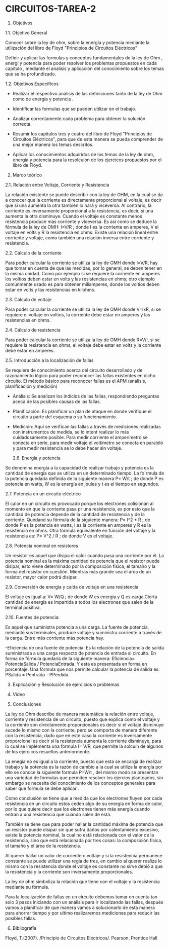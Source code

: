 # CIRCUITOS-TAREA-2

1. Objetivos

  1.1. Objetivo General 
  
Conocer sobre la ley de ohm, sobre la energía y potencia mediante la utilización del libro de Floyd "Principios de Circuitos Eléctricos"  

Definir y  aplicar las formulas  y conceptos  fundamentales de la ley de Ohm , energí y potencia para poder resolver los problemas propuestos en cada capitulo , mediante el analisis y aplicación del conocimiento  sobre los temas que se ha profundizado. 

  1.2. Objetivos Específicos 

- Realizar el respectivo análisis de las definiciones tanto de la ley de Ohm como de energía y potencia .  

- Identificar las formulas que se pueden utilizar en el trabajo.  

- Analizar correctamente cada problema para obtener la solución correcta.

- Resumir los capitulos tres y cuatro del libro de Floyd "Principios de Circuitos Eléctricos", para que de esta manera se pueda comprender de una mejor manera los temas descritos.

- Aplicar los conocimientos adquiridos de los temas de la ley de ohm, energia y potencia para la resolcuión de los ejercicos propuestos por el libro de Floyd.

2. Marco teórico

  2.1. Relación entre Voltaje, Corriente y Resistencia

La relación existente se puede describir con la ley de OHM, en la cual se da a conocer que la corriente es directamente proporcional al voltaje, es decir que si una aumenta la otra también lo hará y viceversa. Al contrario, la corriente es inversamente proporcional a la resistencia, es decir, si una aumenta la otra disminuye.
Cuando el voltaje es constante menos resistencia produce más corriente y viceversa. Es así como se deduce la fórmula de la ley de OMH: I=V/R ; donde I es la corriente en amperes, V el voltaje en volts y R la resistencia en ohms.
Existe una relación lineal entre corriente y voltaje, como también una relación inversa entre corriente y resistencia.

  2.2. Cálculo de la corriente

Para poder calcular la corriente se utiliza la ley de OMH donde I=V/R, hay que tomar en cuenta de que las medidas, por lo general, se deben tener en la misma unidad. Como por ejemplo si se requiere la corriente en amperes los voltios deben estar en volts y las resistencias en ohms; otro ejemplo comúnmente usado es para obtener miliamperes, donde los voltios deben estar en volts y las resistencias en kilohms.

  2.3. Cálculo de voltaje

Para poder calcular la corriente se utiliza la ley de OMH donde V=IxR, si se requiere el voltaje en voltios, la corriente debe estar en amperes y las resistencias en ohms.

  2.4. Cálculo de resistencia

Para poder calcular la corriente se utiliza la ley de OMH donde R=V/I, si se requiere la resistencia en ohms, el voltaje debe estar en volts y la corriente debe estar en amperes.

  2.5. Introducción a la localización de fallas

Se requiere de conocimiento acerca del circuito desarrollado y de razonamiento lógico para poder reconocer las fallas existentes en dicho circuito. El método básico para reconocer fallas es el APM (análisis, planificación y medición)

- Análisis: Se analizan los indicios de las fallas, respondiendo preguntas aceca de las posibles causas de las fallas.
- Planificación: Es planificar un plan de ataque en donde verifique el circuito a parte del esquema o su funcionamiento.
- Medición: Aquí se verifican las fallas a través de mediciones realizadas con instrumentos de medida, se lo intent realizar lo más cuidadosamente posible. Para medir corriente el amperímetro se conecta en serie, para medir voltaje el voltímetro se conecta en paralelo y para medir resistencia se lo debe hacer sin voltaje. 

  2.6. Energía y potencia 
 
 Se denomina energía a la capacidad de realizar trabajo y potencia es la cantidad de energía que se utiliza en un determinado tiempo. La fo´rmula de la potencia quedaría definida de la siguiente manera P= W/t ; de donde P es potencia en watts, W es la energía en joules y t es el tiempo en segundos.
 
  2.7. Potencia en un circuito eléctrico

El calor en un circuito es provocado porque los electrones colisionan al momento en que la corriente pasa pr una resistencia, es por esto que la cantidad de potencia depende de la cantidad de resistencia y de la corriente. Quedand su fórmula de la siguiente manera: P= I^2 * R ; de donde P es la potencia en watts, I es la corriente en amperes y R es la resistencia en ohms. Otra fórmula equivalente en función del voltaje y la resistencia es: P= V^2 / R ; de donde V es el voltaje.

  2.8. Potencia nominal en resistores
  
Un resistor es aquel que disipa el calor cuando pasa una corriente por él. La potencia nominal es la máxima cantidad de potencia que el resistor puede disipar, esto viene determinado por la composición física, el tamaño y la forma del resistor en cuestión. Mientras más grande sea el área de un resistor, mayor calor podrá disipar.

  2.9. Conversión de energía y caída de voltaje en una resistencia
  
El voltaje es igual a: V= W/Q ; de donde W es energía y Q es carga.Cierta cantidad de energía es impartida a todos los electrones que salen de la terminal positiva. 

  2.10. Fuentes de potencia:

Es aquel que suministra potencia a una carga. La fuente de potencia, mediante sus terminales, produce voltaje y suministra corriente a través de la carga. Entre más corriente más potencia hay.

-Eficiencia de una fuente de potencia: Es la relación de la potencia de salida suministrada a una carga respecto de potencia de entrada al circuito. En forma de fórmula quedaría de la siguiente manera: Eficiencia= PotenciaSalida / PotenciaEntrada. Y esta es presentada en forma en porcentaje. Una fórmula que nos permite calcular la potencia de salida es: PSalida = Pentrada - PPerdida.

3. Explicación y  Resolución de  ejercicios o problemas

4. Video

5. Conclusiones 

La ley de  Ohm describe de manera matemática la relación entre voltaje, corriente y resistencia  de un circuito, puesto que explica como el voltaje y la corriente son directamente proporcionales es decir si el voltaje disminuye sucede lo mismo con la corriente, pero se comporta de manera diferente con la resistencia, dado que en este caso la corriente es inversamente proporcional es decir si la resistencia aumenta la corriente disminuye, para lo cual se implementa una formula I= V/R, que permite la solcuín de algunos de los ejercicos resueltos anteriormente.

La enegía  no es igual a la corriente, puesto que esta se encarga de  realizar trabajo y la potencia es la razón de cambio a la cual  se utiliza la energía por ello se  conoce la siguiente formula P=W/t , del mismo modo se presentan una variedad de formulas que permiten resolver los ejercios planteados, sin embargo se necesita del conocimiento de los conceptos generales para saber que formula se debe aplicar . 

Como conclusión se tiene que a medida que los electrones fluyen por cada resistencia en un circuito estos ceden algo de su energía en forma de calor, por lo que quiere decir que los electrones tienen más energía cuando entran a una resistencia que cuando salen de esta.

También se tiene que para poder hallar la cantidad máxima de potencia que un resistor puede disipar sin que sufra daños por calentamiento excesivo, existe la potencia nominal, la cual no está relacionada con el valor de la resistencia, sino que está relacionada por tres cosas: la composición física, el tamaño y el área de la resistencia.

Al querer hallar un valor de corriente o voltaje y si la resistencia permanece constante se puede utilizar una regla de tres, en cambio al querer realiza lo mismo con la resistencia donde el voltaje es constante no sirve debió a que la resistencia y la corriente son inversamente proporcionales.

La ley de ohm simboliza la relación que tiene con el voltaje y la resistencia mediante su fórmula.

Para la localización de fallas en un circuito debemos tomar en cuenta tan solo 3 pasos iniciando con un análisis para ir localizando las fallas, después vamos a planificar de que manera vamos a solucionarlo de esta manera para ahorrar tiempo y por ultimo realizaremos mediciones para reducir las posibles fallas.

6. Bibliografía

Floyd, T.(2007). /Principio de Circuitos Eléctricos/. Pearson, Prentice Hall
